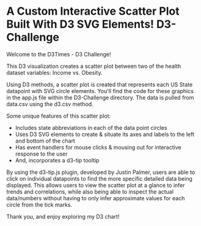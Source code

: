 # A Custom Interactive Scatter Plot Built With D3 SVG Elements! D3-Challenge
Welcome to the D3Times - D3 Challenge! 

This D3 visualization creates a scatter plot between two of the health dataset variables: Income vs. Obesity.

Using D3 methods, a scatter plot is created that represents each US State datapoint with SVG circle elements. You'll find the code for these graphics in the app.js file within the D3-Challenge directory. The data is pulled from data.csv using the d3.csv method. 

Some unique features of this scatter plot:
- Includes state abbreviations in each of the data point circles
- Uses D3 SVG elements to create & situate its axes and labels to the left and bottom of the chart
- Has event handlers for mouse clicks & mousing out for interactive response to the user
- And, incorporates a d3-tip tooltip

By using the d3-tip.js plugin, developed by Justin Palmer, users are able to click on individual datapoints to find the more specific detailed data being displayed. This allows users to view the scatter plot at a glance to infer trends and correlations, while also being able to inspect the actual data/numbers without having to only infer approximate values for each circle from the tick marks.

Thank you, and enjoy exploring my D3 chart!
